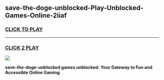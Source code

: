 
## save-the-doge-unblocked-Play-Unblocked-Games-Online-2iiaf
<h3>
<a href="https://premium76.site?title=save-the-doge-unblocked&ref=25A">CLICK TO PLAY</a></h3>
<hr>

<h3>
<a href="https://premium76.site?title=save-the-doge-unblocked&ref=25A">CLICK 2 PLAY</a>
  
</h3>

<a href="https://premium76.site?title=save-the-doge-unblocked&ref=25A"><img src="https://clearcache.store/games.png"></a>


**save-the-doge-unblocked games unblocked: Your Gateway to Fun and Accessible Online Gaming**
